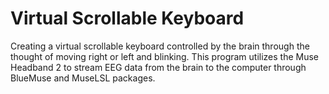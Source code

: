 # Virtual Scrollable Keyboard
Creating a virtual scrollable keyboard controlled by the brain through the thought of moving right or left and blinking. This program utilizes the Muse Headband 2 to stream EEG data from the brain to the computer through BlueMuse and MuseLSL packages. 
